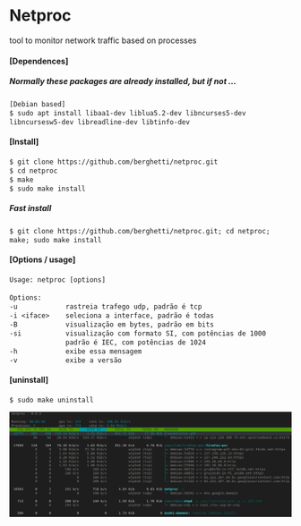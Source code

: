 # Netproc

tool to monitor network traffic based on processes


#### [Dependences]
##### Normally these packages are already installed, but if not ...
    [Debian based]
    $ sudo apt install libaa1-dev liblua5.2-dev libncurses5-dev libncursesw5-dev libreadline-dev libtinfo-dev

#### [Install]
    $ git clone https://github.com/berghetti/netproc.git
    $ cd netproc
    $ make
    $ sudo make install
   
##### Fast install
    $ git clone https://github.com/berghetti/netproc.git; cd netproc; make; sudo make install
    
#### [Options / usage]
    Usage: netproc [options]

    Options:
    -u            rastreia trafego udp, padrão é tcp
    -i <iface>    seleciona a interface, padrão é todas
    -B            visualização em bytes, padrão em bits
    -si           visualização com formato SI, com potências de 1000
                  padrão é IEC, com potências de 1024
    -h            exibe essa mensagem
    -v            exibe a versão
    
#### [uninstall]
    $ sudo make uninstall
    
    
![Alt Text](img/print.png)
